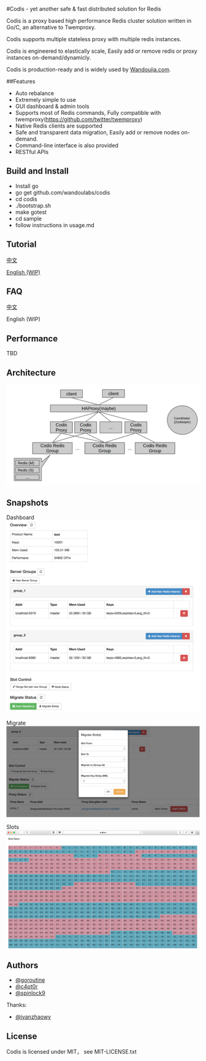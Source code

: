 #Codis - yet another safe & fast distributed solution for Redis

Codis is a proxy based high performance Redis cluster solution written in Go/C, an alternative to Twemproxy.

Codis supports multiple stateless proxy with multiple redis instances.

Codis is engineered to elastically scale, Easily add or remove redis or proxy instances on-demand/dynamicly.

Codis is production-ready and is widely used by [Wandoujia.com](http://wandoujia.com).

##Features
* Auto rebalance
* Extremely simple to use 
* GUI dashboard & admin tools 
* Supports most of Redis commands, Fully compatible with twemproxy(https://github.com/twitter/twemproxy)
* Native Redis clients are supported
* Safe and transparent data migration, Easily add or remove nodes on-demand.
* Command-line interface is also provided
* RESTful APIs

## Build and Install

* Install go
* go get github.com/wandoulabs/codis
* cd codis
* ./bootstrap.sh
* make gotest
* cd sample
* follow instructions in usage.md

## Tutorial

[中文](https://github.com/wandoulabs/codis/blob/master/doc/tutorial_zh.md)

[English (WIP) ](https://github.com/wandoulabs/codis/blob/master/doc/tutorial_en.md)

## FAQ

[中文](https://github.com/wandoulabs/codis/blob/master/doc/FAQ_zh.md)

English (WIP)

## Performance

TBD

## Architecture

![Snapshot1](doc/pictures/architecture.png)

## Snapshots

Dashboard
![main](doc/pictures/snapshot.png)

Migrate
![migrate](doc/pictures/snapshot_migrate.png)

Slots
![slots](doc/pictures/slots.png)

## Authors

* [@goroutine](https://github.com/ngaut)
* [@c4pt0r](https://github.com/c4pt0r)
* [@spinlock9](https://github.com/spinlock)

Thanks:

* [@ivanzhaowy](https://github.com/ivanzhaowy)

## License

Codis is licensed under MIT， see MIT-LICENSE.txt
